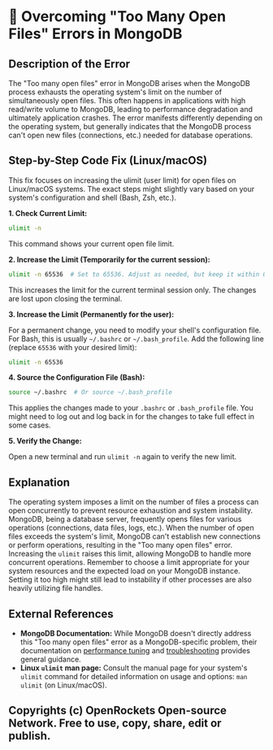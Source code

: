 # 🐞 Overcoming "Too Many Open Files" Errors in MongoDB


## Description of the Error

The "Too many open files" error in MongoDB arises when the MongoDB process exhausts the operating system's limit on the number of simultaneously open files.  This often happens in applications with high read/write volume to MongoDB, leading to performance degradation and ultimately application crashes.  The error manifests differently depending on the operating system, but generally indicates that the MongoDB process can't open new files (connections, etc.) needed for database operations.


## Step-by-Step Code Fix (Linux/macOS)

This fix focuses on increasing the ulimit (user limit) for open files on Linux/macOS systems.  The exact steps might slightly vary based on your system's configuration and shell (Bash, Zsh, etc.).

**1. Check Current Limit:**

```bash
ulimit -n
```

This command shows your current open file limit.

**2. Increase the Limit (Temporarily for the current session):**

```bash
ulimit -n 65536  # Set to 65536. Adjust as needed, but keep it within OS limits.
```

This increases the limit for the current terminal session only.  The changes are lost upon closing the terminal.


**3. Increase the Limit (Permanently for the user):**

For a permanent change, you need to modify your shell's configuration file.  For Bash, this is usually `~/.bashrc` or `~/.bash_profile`.  Add the following line (replace `65536` with your desired limit):

```bash
ulimit -n 65536
```

**4.  Source the Configuration File (Bash):**

```bash
source ~/.bashrc  # Or source ~/.bash_profile
```

This applies the changes made to your `.bashrc` or `.bash_profile` file.  You might need to log out and log back in for the changes to take full effect in some cases.

**5. Verify the Change:**

Open a new terminal and run `ulimit -n` again to verify the new limit.


##  Explanation

The operating system imposes a limit on the number of files a process can open concurrently to prevent resource exhaustion and system instability.  MongoDB, being a database server, frequently opens files for various operations (connections, data files, logs, etc.).  When the number of open files exceeds the system's limit, MongoDB can't establish new connections or perform operations, resulting in the "Too many open files" error. Increasing the `ulimit` raises this limit, allowing MongoDB to handle more concurrent operations.  Remember to choose a limit appropriate for your system resources and the expected load on your MongoDB instance.  Setting it too high might still lead to instability if other processes are also heavily utilizing file handles.


## External References

* **MongoDB Documentation:** While MongoDB doesn't directly address this "Too many open files" error as a MongoDB-specific problem, their documentation on [performance tuning](https://www.mongodb.com/docs/manual/administration/performance/) and [troubleshooting](https://www.mongodb.com/docs/manual/administration/troubleshooting/) provides general guidance.
* **Linux `ulimit` man page:**  Consult the manual page for your system's `ulimit` command for detailed information on usage and options: `man ulimit` (on Linux/macOS).


## Copyrights (c) OpenRockets Open-source Network. Free to use, copy, share, edit or publish.

